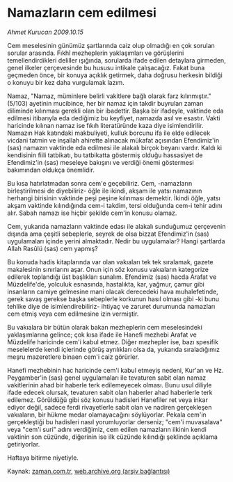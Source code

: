 # Namazların cem edilmesi

*Ahmet Kurucan 2009.10.15*

<tr><td class="metin" colspan="2" style="padding-top: 20px; padding-left: 5px; ">Cem meselesinin günümüz şartlarında caiz olup olmadığı en çok sorulan sorular arasında. Fıkhî mezheplerin yaklaşımları ve görüşlerini temellendirdikleri deliller ışığında, sorularda ifade edilen detaylara girmeden, genel ilkeler çerçevesinde bu hususu intikale çalışacağız. Fakat buna geçmeden önce, bir konuya açıklık getirmek, daha doğrusu herkesin bildiği  o konuyu bir kez daha vurgulamak lazım.</td></tr><tr><td class="metin" colspan="2" style="padding-top: 20px; padding-left: 5px; "><p>Namaz, "Namaz, müminlere belirli vakitlere bağlı olarak farz kılınmıştır." (5/103) ayetinin mucibince, her bir namaz için takdir buyrulan zaman diliminde kılınması gerekli olan bir ibadettir. Başka bir ifadeyle, vaktinde eda edilmesi itibarıyla eda dediğimiz bu keyfiyet, namazda asıl ve esastır. Vakti haricinde kılınan namaz ise fıkıh literatüründe kaza diye isimlendirilir. Namazın Hak katındaki makbuliyeti, kulluk borcunu ifa ile elde edilecek vicdani tatmin ve inşallah ahirette alınacak mükafat açısından Efendimiz'in (sas) namazın vaktinde eda edilmesi ile alakalı birçok beyanı vardır. Kaldı ki kendisinin fiili tatbikatı, bu tatbikatta göstermiş olduğu hassasiyet de Efendimiz'in (sas) meseleye bakışını ve verdiği önemi göstermesi bakımından oldukça önemlidir.
<p>Bu kısa hatırlatmadan sonra cem'e geçebiliriz. Cem, -namazların birleştirilmesi de diyebiliriz- öğle ile ikindi, akşam ile yatsı namazının herhangi birisinin vaktinde peşi peşine kılınması demektir. İkindi öğle, yatsı akşam vaktinde kılındığında cem-i takdim, tersi olduğunda cem-i tehir adını alır. Sabah namazı ise hiçbir şekilde cem'in konusu olamaz.
<p>Cem, yukarıda namazların vaktinde edası ile alakalı sunduğumuz çerçevenin dışında ama çeşitli sebeplerle, seyrek de olsa bizzat Efendimiz'in (sas) uygulamaları içinde yerini almaktadır. Nedir bu uygulamalar? Hangi şartlarda Allah Rasûlü (sas) cem yapmış?
<p>Bu konuda hadis kitaplarında var olan vakıaları tek tek sıralamak, gazete makalesinin sınırlarını aşar. Onun için söz konusu vakıaların kategorize edilerek toplandığı üst başlıkları sunalım. Efendimiz (sas) hacda Arafat ve Müzdelife'de, yolculuk esnasında, hastalıkta, kar, yağmur, çamur gibi insanların camiye gelmesine mani olacak derecedeki hava muhalefetinde, gerek savaş gerekse başka sebeplerle korkunun hasıl olması gibi -ki bunu tehlike diye de isimlendirebiliriz- ihtiyaç ve zaruret durumunda namazları cem etmiş veya cem edilmesine izin vermiştir.
<p>Bu vakıalara bir bütün olarak bakan mezheplerin cem meselesindeki yaklaşımlarına gelince; çok kısa ifade ile Hanefi mezhebi Arafat ve Müzdelife haricinde cem'i kabul etmez. Diğer mezhepler ise, bazı spesifik meselelerde kendi içlerinde görüş ayrılıkları olsa da, yukarıda sıraladığımız meşru mazeretlere binaen cem'i caiz görürler.
<p>Hanefi mezhebinin hac haricinde cem'i kabul etmeyiş nedeni, Kur'an ve Hz. Peygamber'in (sas) genel uygulamaları ile tevaturen sabit olan namaz vakitlerinin ahad bir haberle terk edilemeyecek olması. Bunu usul diliyle ifade edecek olursak, tevaturen sabit olan haberler ahad haberlerle terk edilemez. Görüldüğü gibi söz konusu hadisleri Hanefiler ret veya inkar ediyor değil, sadece ferdi rivayetlerle sabit olan ve nadiren gerçekleşen vakıaların, bir hükme medar olamayacağını söylüyorlar. Pekala cem'in gerçekleştiği bu hadisleri nasıl yorumluyorlar derseniz; "cem'i muvasalava" veya "cem'i suri" adını verdiğimiz, cem edilen namazların ilkinin kendi vaktinin son cüzünde, diğerinin ise ilk cüzünde kılındığı şeklinde açıklama getiriyorlar. 
<p>Haftaya bitirme niyetiyle. <br/></p></p></p></p></p></p></p></td></tr>

Kaynak: [zaman.com.tr](http://zaman.com.tr/yazar.do?yazino=903571), [web.archive.org (arşiv bağlantısı)](http://web.archive.org/web/20100107033014/http://www.zaman.com.tr:80/yazar.do?yazino=903571)
